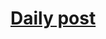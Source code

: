 
# [Daily post](https://www.linkedin.com/pulse/day-1-what-federated-learning-why-does-matter-30daysfl-challenge-kqazf/?trackingId=J2S14BF9SbCc6MSY%2FUVN%2BQ%3D%3D)
